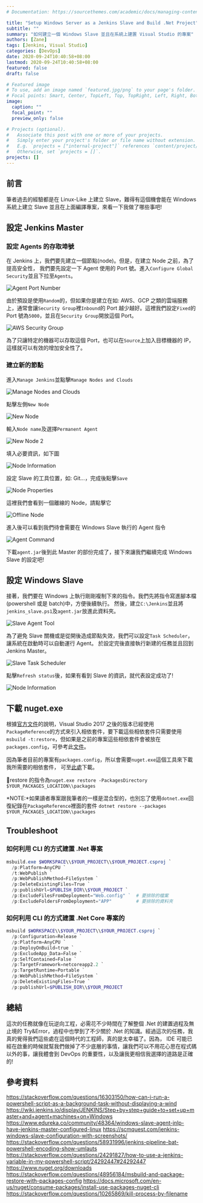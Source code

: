 ```yaml
---
# Documentation: https://sourcethemes.com/academic/docs/managing-content/

title: "Setup Windows Server as a Jenkins Slave and Build .Net Project"
subtitle: ""
summary: "如何建立一個 Windows Slave 並且在系統上建置 Visual Studio 的專案"
authors: [Zane]
tags: [Jenkins, Visual Studio]
categories: [DevOps]
date: 2020-09-24T10:40:58+08:00
lastmod: 2020-09-24T10:40:58+08:00
featured: false
draft: false

# Featured image
# To use, add an image named `featured.jpg/png` to your page's folder.
# Focal points: Smart, Center, TopLeft, Top, TopRight, Left, Right, BottomLeft, Bottom, BottomRight.
image:
  caption: ""
  focal_point: ""
  preview_only: false

# Projects (optional).
#   Associate this post with one or more of your projects.
#   Simply enter your project's folder or file name without extension.
#   E.g. `projects = ["internal-project"]` references `content/project/deep-learning/index.md`.
#   Otherwise, set `projects = []`.
projects: []
---
```


## 前言

筆者過去的經驗都是在 Linux-Like 上建立 Slave，難得有這個機會能在 Windows 系統上建立 Slave 並且在上面編譯專案，來看一下我做了哪些事吧!

## 設定 Jenkins Master

### 設定 Agents 的存取埠號

在 Jenkins 上，我們要先建立一個節點(node)。但是，在建立 Node 之前，為了提高安全性，
我們要先設定一下 Agent 使用的 Port 號。進入`Configure Global Security`並且下拉至`Agents`。

![Agent Port Number](jenkins_slave_1.png)

由於預設是使用`Random`的，但如果你是建立在如: AWS、GCP 之類的雲端服務上，通常會讓`Security Group`裡`Inbound`的 Port 越少越好。這裡我們設定`Fixed`的 Port 號為`5000`，並且在`Security Group`開放這個 Port。

![AWS Security Group](aws_sg.png)

為了只讓特定的機器可以存取這個 Port，也可以在`Source`上加入目標機器的 IP，這樣就可以有效的增加安全性了。

### 建立新的節點

進入`Manage Jenkins`並點擊`Manage Nodes and Clouds`

![Manage Nodes and Clouds](nodes.png)

點擊左側`New Node`

![New Node](new_node.png)

輸入`Node name`及選擇`Permanent Agent`

![New Node 2](new_node_2.png)

填入必要資訊，如下圖

![Node Information](jenkins_slave_2.png)

設定 Slave 的工具位置，如: Git...，完成後點擊`Save`

![Node Properties](new_node_properties.png)

這裡我們會看到一個離線的 Node，請點擊它

![Offline Node](offline_node.png)

進入後可以看到我們待會需要在 Windows Slave 執行的 Agent 指令

![Agent Command](node_connection_methods.png)

下載`agent.jar`後到此 Master 的部份完成了，接下來讓我們繼續完成 Windows Slave 的設定吧!

## 設定 Windows Slave

接著，我們要在 Windows 上執行剛剛複制下來的指令。我們先將指令寫進腳本檔(powershell 或是 batch)中，方便後續執行。
然後，建立`C:\Jenkins`並且將`jenkins_slave.ps1`及`agent.jar`放進此資料夾。

![Slave Agent Tool](slave_agent_tool.png)

為了避免 Slave 關機或是從開後造成節點失效，我們可以設定`Task Scheduler`，讓系統在啟動時可以自動運行 Agent。
於設定完後直接執行新建的任務並且回到 Jenkins Master。

![Slave Task Scheduler](jenkins_slave_4.png)

點擊`Refresh status`後，如果有看到 Slave 的資訊，就代表設定成功了!

![Node Information](jenkins_refresh_node_status.png)

## 下載 nuget.exe

根據[官方文件](https://docs.microsoft.com/en-us/nuget/consume-packages/package-restore#restore-using-msbuild)的說明，Visual Studio 2017 之後的版本已經使用`PackageReference`的方式來引入相依套件，要下載這些相依套件只需要使用`msbuild -t:restore`，但如果是之前的專案這些相依套件會被放在`packages.config`，可參考此[文件](https://docs.microsoft.com/en-us/nuget/consume-packages/package-restore#restore-using-the-nugetexe-cli)。

因為筆者目前的專案有`packages.config`，所以會需要`nuget.exe`這個工具來下載我所需要的相依套件，
可至[此處](https://www.nuget.org/downloads)下載。

restore 的指令為`nuget.exe restore -PackagesDirectory $YOUR_PACKAGES_LOCATION\\packages`

*NOTE:*如果讀者專案跟我筆者的一樣是混合型的，也別忘了使用`dotnet.exe`回復紀錄在`PackageReference`裡面的套件
`dotnet restore --packages $YOUR_PACKAGES_LOCATION\\packages`

## Troubleshoot

### 如何利用 CLI 的方式建置 .Net 專案

```powershell
msbuild.exe $WORKSPACE\\$YOUR_PROJECT\\$YOUR_PROJECT.csproj `
  /p:Platform=AnyCPU `
  /t:WebPublish `
  /p:WebPublishMethod=FileSystem `
  /p:DeleteExistingFiles=True `
  /p:publishUrl=$PUBLISH_DIR\\$YOUR_PROJECT `
  /p:ExcludeFilesFromDeployment="Web.config" `  # 要排除的檔案
  /p:ExcludeFoldersFromDeployment="APP"         # 要排除的資料夾
```

### 如何利用 CLI 的方式建置 .Net Core 專案的

```powershell
msbuild $WORKSPACE\\$YOUR_PROJECT\\$YOUR_PROJECT.csproj `
  /p:Configuration=Release `
  /p:Platform=AnyCPU `
  /p:DeployOnBuild=true `
  /p:ExcludeApp_Data=False `
  /p:SelfContained=False `
  /p:TargetFramework=netcoreapp2.2 `
  /p:TargetRuntime=Portable `
  /p:WebPublishMethod=FileSystem `
  /p:DeleteExistingFiles=True `
  /p:publishUrl=$PUBLISH_DIR\\$YOUR_PROJECT
```

## 總結

這次的任務就像在玩逆向工程，必需花不少時間在了解整個 .Net 的建置過程及無止境的 Try&Error，過程中也學到了不少關於 .Net 的知識。經過這次的任務，我真的覺得我們這些處在這個時代的工程師，真的是太幸福了。因為， IDE 可能已經在啟重的時候就幫我們做掉了不少底層的事情，讓我們可以不用花心思在程式碼以外的事，讓我體會到 DevOps 的重要性，以及讓我更相信我選擇的道路是正確的!

## 參考資料

<https://stackoverflow.com/questions/16303150/how-can-i-run-a-powershell-script-as-a-background-task-without-displaying-a-wind>
<https://wiki.jenkins.io/display/JENKINS/Step+by+step+guide+to+set+up+master+and+agent+machines+on+Windows>
<https://www.edureka.co/community/48364/windows-slave-agent-jnlp-have-jenkins-master-configured-linux>
<https://scmquest.com/jenkins-windows-slave-configuration-with-screenshots/>
<https://stackoverflow.com/questions/58931996/jenkins-pipeline-bat-powershell-encoding-show-umlauts>
<https://stackoverflow.com/questions/24291827/how-to-use-a-jenkins-variable-in-my-powershell-script/24292447#24292447>
<https://www.nuget.org/downloads>
<https://stackoverflow.com/questions/48956184/msbuild-and-package-restore-with-packages-config>
<https://docs.microsoft.com/en-us/nuget/consume-packages/install-use-packages-nuget-cli>
<https://stackoverflow.com/questions/10265869/kill-process-by-filename>
